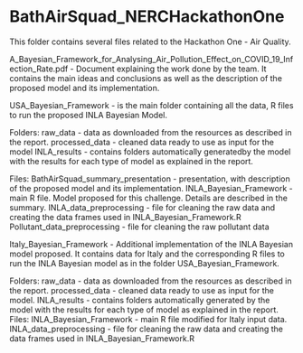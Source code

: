 # BathAirSquad_NERCHackathonOne

This folder contains several files related to the Hackathon One - Air Quality. 

A_Bayesian_Framework_for_Analysing_Air_Pollution_Effect_on_COVID_19_Infection_Rate.pdf - Document explaining the work done by the team. It contains the main ideas and conclusions as well as the description of the proposed model and its implementation.

USA_Bayesian_Framework - is the main folder containing all the data, R files to run the proposed INLA Bayesian Model. 

Folders: 
		raw_data - data as downloaded from the resources as described in the report.
		processed_data - cleaned data ready to use as input for the model 
		INLA_results - contains folders automatically generatedby the model with the results for each type of model 
		as explained in the report. 
	
Files:
	BathAirSquad_summary_presentation - presentation, with description of the proposed model and its
		implementation.
	INLA_Bayesian_Framework - main R file. Model proposed for this challenge. Details are described in the summary.
	INLA_data_preprocessing - file for cleaning the raw data and creating the data frames used in INLA_Bayesian_Framework.R
 	Pollutant_data_preprocessing - file for cleaning the raw pollutant data 


Italy_Bayesian_Framework - Additional implementation of the INLA Bayesian model proposed. It contains data for Italy and the corresponding R files to run the INLA Bayesian model as in the folder USA_Bayesian_Framework.
          
Folders:
		raw_data - data as downloaded from the resources as described in the report.
		processed_data - cleaned data ready to use as input for the model. 
		INLA_results - contains folders automatically generated by the model with the results for each type 
		of model as explained in the report. 
Files:
	INLA_Bayesian_Framework - main R file modified for Italy input data.
	INLA_data_preprocessing - file for cleaning the raw data and creating the data frames used in INLA_Bayesian_Framework.R
